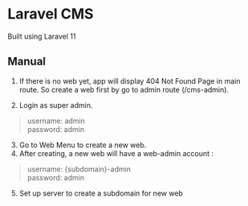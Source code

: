 # Laravel CMS
Built using Laravel 11

## Manual
1. If there is no web yet, app will display 404 Not Found Page in main route. So create a web first by go to admin route (/cms-admin).

2. Login as super admin. 
>username: admin <br>
>password: admin

3. Go to Web Menu to create a new web.
4. After creating, a new web will have a web-admin account :
> username: {subdomain}-admin <br>
> password: admin

5. Set up server to create a subdomain for new web